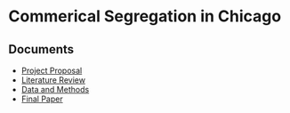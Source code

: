# Commerical Segregation in Chicago

## Documents
- [Project Proposal](/docs/proposal/proposal.pdf)
- [Literature Review](/docs/lit-review/lit_review.pdf)
- [Data and Methods](/docs/methods-results/data_and_methods.pdf)
- [Final Paper](/docs/final-paper/Perspectives_Segregation_Final.pdf)
